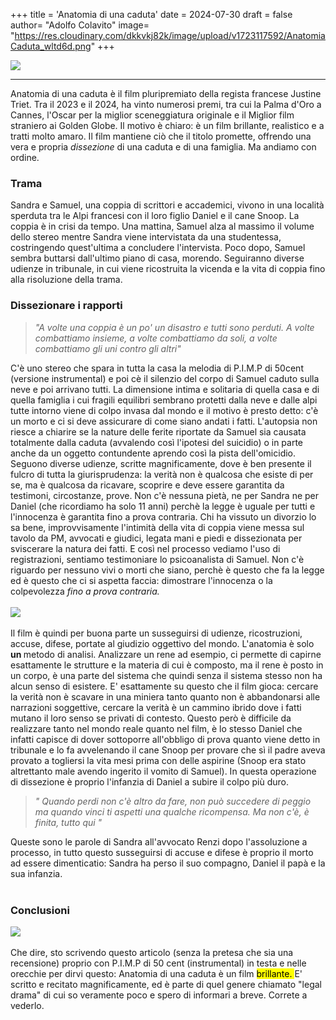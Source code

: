 +++
title = 'Anatomia di una caduta'
date = 2024-07-30
draft = false
author= "Adolfo Colavito"
image= "https://res.cloudinary.com/dkkvkj82k/image/upload/v1723117592/AnatomiaCaduta_wltd6d.png"
+++ 

<img src="https://res.cloudinary.com/dkkvkj82k/image/upload/v1723117592/AnatomiaCaduta_wltd6d.png" class="img-fluid">
<hr>


<p>
Anatomia di una caduta è il film pluripremiato della regista francese Justine Triet. Tra il 2023 e il 2024, ha vinto numerosi premi, tra cui la Palma d'Oro a Cannes, l'Oscar per la miglior sceneggiatura originale e il Miglior film straniero ai Golden Globe. Il motivo è chiaro: è un film brillante, realistico e a tratti molto amaro.
Il film mantiene ciò che il titolo promette, offrendo una vera e propria <em> dissezione </em> di una caduta e di una famiglia. Ma andiamo con ordine.
<h3>Trama</h3>
<p>Sandra e Samuel, una coppia di scrittori e accademici, vivono in una località sperduta tra le Alpi francesi con il loro figlio Daniel e il cane Snoop. La coppia è in crisi da tempo. Una mattina, Samuel alza al massimo il volume dello stereo mentre Sandra viene intervistata da una studentessa, costringendo quest'ultima a concludere l'intervista. Poco dopo, Samuel sembra buttarsi dall'ultimo piano di casa, morendo. Seguiranno diverse udienze in tribunale, in cui viene ricostruita la vicenda e la vita di coppia fino alla risoluzione della trama.  </p>
<h3>Dissezionare i rapporti </h3>

<blockquote> <em> "A volte una coppia è un po' un disastro e tutti sono perduti. A volte combattiamo insieme, a volte combattiamo da soli, a volte combattiamo gli uni contro gli altri" </em> </blockquote>

C'è uno stereo che spara in tutta la casa la melodia di P.I.M.P di 50cent (versione instrumental) e poi cè il silenzio del corpo di Samuel caduto sulla neve e poi arrivano tutti. La dimensione intima e solitaria di quella casa e di quella famiglia i cui fragili equilibri sembrano protetti dalla neve e dalle alpi tutte intorno viene di colpo invasa dal mondo e il motivo è presto detto: c'è un morto e ci si deve assicurare di come siano andati i fatti. L'autopsia non riesce a chiarire se la nature delle ferite riportate da Samuel sia causata totalmente dalla caduta (avvalendo così l'ipotesi del suicidio) o in parte anche da un oggetto contundente aprendo così la pista dell'omicidio. Seguono diverse udienze, scritte magnificamente, dove è ben presente il fulcro di tutta la giurisprudenza: la verità non è qualcosa che esiste di per se, ma è qualcosa da ricavare, scoprire e deve essere garantita da testimoni, circostanze, prove. Non c'è nessuna pietà, ne per Sandra ne per Daniel (che ricordiamo ha solo 11 anni) perchè la legge è uguale per tutti e l'innocenza è garantita fino a prova contraria. Chi ha vissuto un divorzio lo sa bene, improvvisamente l'intimità della vita di coppia viene messa sul tavolo da PM, avvocati e giudici, legata mani e piedi e dissezionata per sviscerare la natura dei fatti. E così nel processo vediamo l'uso di registrazioni, sentiamo testimoniare lo psicoanalista di Samuel. Non c'è riguardo per nessuno vivi o morti che siano, perchè è questo che fa la legge ed è questo che ci si aspetta faccia: dimostrare l'innocenza o la colpevolezza <em>  fino a prova contraria.  </em> <br><br>
<img src ="https://res.cloudinary.com/dkkvkj82k/image/upload/v1723117590/Daniel_yy5qx5.jpg" class="img-fluid"> <br> <br>
Il film  è quindi per buona parte un susseguirsi di udienze, ricostruzioni, accuse, difese, portate al giudizio oggettivo del mondo. L'anatomia è solo <strong> un </strong> metodo di analisi. Analizzare un rene ad esempio,  ci permette di capirne esattamente le strutture e la materia di cui è composto, ma il rene è posto in un corpo, è una parte del sistema che quindi senza il sistema stesso non ha alcun senso di esistere. E' esattamente su questo che il film gioca: cercare la verità non è scavare in una miniera tanto quanto non è abbandonarsi alle narrazioni soggettive, cercare la verità è un cammino ibrido dove i fatti mutano il loro senso se privati di contesto. Questo però è difficile da realizzare tanto nel mondo reale quanto nel film, è lo stesso Daniel che  infatti capisce di dover sottoporre all'obbligo di prova quanto viene detto in tribunale e lo fa avvelenando il cane Snoop per provare che sì il padre aveva provato a togliersi la vita mesi prima con delle aspirine (Snoop era stato altrettanto male avendo ingerito il vomito di Samuel). In questa operazione di dissezione è proprio l'infanzia di  Daniel a subire il colpo più duro.
<blockquote> <em> " Quando perdi non c'è altro da fare, non può succedere di peggio ma quando vinci ti aspetti una qualche ricompensa. Ma non c'è, è finita, tutto qui " </em> </blockquote>
Queste sono le parole di Sandra all'avvocato Renzi dopo l'assoluzione a processo, in tutto questo susseguirsi di accuse e difese è proprio il morto ad essere dimenticatio: Sandra ha perso il suo compagno, Daniel il papà e la sua infanzia.
<br> <br>
<h3> Conclusioni </h3>
<img src="https://res.cloudinary.com/dkkvkj82k/image/upload/v1723117591/Anatomia2_zibkpx.png" class="img-fluid" >
<br> <br>
Che dire, sto scrivendo questo articolo (senza la pretesa che sia una recensione) proprio con P.I.M.P di 50 cent (instrumental) in testa e nelle orecchie per dirvi questo: Anatomia di una caduta è un film <mark> brillante. </mark> E' scritto e recitato magnificamente, ed è parte di quel genere chiamato "legal drama" di cui so veramente poco e spero di informari a breve. Correte a vederlo. 
<br><br>
 
</p> 